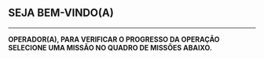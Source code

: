 ## SEJA BEM-VINDO(A)
__________________________________________________
**OPERADOR(A), PARA VERIFICAR O PROGRESSO DA OPERAÇÃO SELECIONE UMA MISSÃO NO QUADRO DE MISSÕES ABAIXO.**
